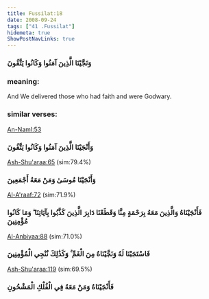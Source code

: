 ```yaml
---
title: Fussilat:18
date: 2008-09-24
tags: ["41 .Fussilat"]
hidemeta: true 
ShowPostNavLinks: true 
---
```

### وَنَجَّيْنَا الَّذِينَ آمَنُوا وَكَانُوا يَتَّقُونَ
### meaning: 
And We delivered those who had faith and were Godwary.
### similar verses: 

[An-Naml:53](/27/53)

### وَأَنْجَيْنَا الَّذِينَ آمَنُوا وَكَانُوا يَتَّقُونَ

[Ash-Shu'araa:65](/26/65) (sim:79.4%)

### وَأَنْجَيْنَا مُوسَىٰ وَمَنْ مَعَهُ أَجْمَعِينَ

[Al-A'raaf:72](/7/72) (sim:71.9%)

### فَأَنْجَيْنَاهُ وَالَّذِينَ مَعَهُ بِرَحْمَةٍ مِنَّا وَقَطَعْنَا دَابِرَ الَّذِينَ كَذَّبُوا بِآيَاتِنَا ۖ وَمَا كَانُوا مُؤْمِنِينَ

[Al-Anbiyaa:88](/21/88) (sim:71.0%)

### فَاسْتَجَبْنَا لَهُ وَنَجَّيْنَاهُ مِنَ الْغَمِّ ۚ وَكَذَٰلِكَ نُنْجِي الْمُؤْمِنِينَ

[Ash-Shu'araa:119](/26/119) (sim:69.5%)

### فَأَنْجَيْنَاهُ وَمَنْ مَعَهُ فِي الْفُلْكِ الْمَشْحُونِ
